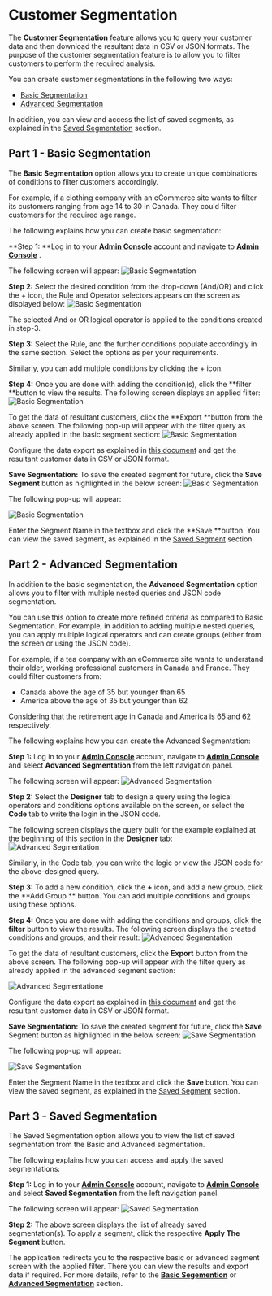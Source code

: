 Customer Segmentation
=====

The **Customer Segmentation** feature allows you to query your customer data and then download the resultant data in CSV or JSON formats. The purpose of the customer segmentation feature is to allow you to filter customers to perform the required analysis.

You can create customer segmentations in the following two ways:

- [Basic Segmentation](#partbasicsegmentation0)
- [Advanced Segmentation](#partadvancedsegmentation1)

In addition, you can view and access the list of saved segments, as explained in the [Saved Segmentation](#partsavedsegmentation2) section.

## Part 1 - Basic Segmentation

The **Basic Segmentation** option allows you to create unique combinations of conditions to filter customers accordingly. 

For example, if a clothing company with an eCommerce site wants to filter its customers ranging from age 14 to 30 in Canada. They could filter customers for the required age range. 

The following explains how you can create basic segmentation:
 
**Step 1: **Log in to your  [**Admin Console**](https://adminconsole.loginradius.com/) account and navigate to  [**Admin Console**](https://adminconsole.loginradius.com/) .
 
The following screen will appear:
![Basic Segmentation](https:/https://apidocs.lrcontent.com/images/cs1_77135e83bc31ef9d34.71210962.png "Basic Segmentation")
 
**Step 2:** Select the desired condition from the drop-down (And/OR) and click the + icon, the  Rule and Operator selectors appears on the screen as displayed below:
 ![Basic Segmentation](https:/https://apidocs.lrcontent.com/images/cs2_203755e83bd7d747291.81867924.png "Basic Segmentation")

 
The selected And or OR logical operator is applied to the conditions created in step-3.
 
**Step 3:** Select the Rule, and the further conditions populate accordingly in the same section. Select the options as per your requirements.
 
Similarly, you can add multiple conditions by clicking the + icon. 
 
**Step 4:** Once you are done with adding the condition(s), click the **filter **button to view the results. The following screen displays an applied filter:
![Basic Segmentation](https:/https://apidocs.lrcontent.com/images/cs3_6145e83bded728ca5.96673781.png "Basic Segmentation") 

 
To get the data of resultant customers, click the **Export **button from the above screen. The following pop-up will appear with the filter query as already applied in the basic segment section:
 ![Basic Segmentation](https:/https://apidocs.lrcontent.com/images/cs4_323405e83be14c57287.05187228.png "Basic Segmentation")
 
Configure the data export as explained in [this document](/authentication/concepts/customer-data-export/) and get the resultant customer data in CSV or JSON format.
 
**Save Segmentation:** To save the created segment for future, click the **Save Segment** button as highlighted in the below screen:
![Basic Segmentation](https:/https://apidocs.lrcontent.com/images/cs5_203935e83be9f963c13.42803577.png "Basic Segmentation")


The following pop-up will appear:

![Basic Segmentation](https:/https://apidocs.lrcontent.com/images/cs6_178515e83becb3b4792.73483270.png "Basic Segmentation")


Enter the Segment Name in the textbox and click the **Save **button. You can view the saved segment, as explained in the [Saved Segment](/authentication/concepts/customer-segmentation/#savedsegmentation2) section.


## Part 2 - Advanced Segmentation

In addition to the basic segmentation, the **Advanced Segmentation** option allows you to filter with multiple nested queries and JSON code segmentation.

You can use this option to create more refined criteria as compared to Basic Segmentation. For example, in addition to adding multiple nested queries, you can apply multiple logical operators and can create groups (either from the screen or using the JSON code).

For example, if a tea company with an eCommerce site wants to understand their older, working professional customers in Canada and France. They could filter customers from:

- Canada above the age of 35 but younger than 65
- America above the age of 35 but younger than 62 

Considering that the retirement age in Canada and America is 65 and 62 respectively.

The following explains how you can create the Advanced Segmentation:

**Step 1:** Log in to your  [**Admin Console**](https://adminconsole.loginradius.com/) account, navigate to [**Admin Console**](https://adminconsole.loginradius.com/)  and select **Advanced Segmentation** from the left navigation panel.

The following screen will appear:
![Advanced Segmentation](https:/https://apidocs.lrcontent.com/images/cs7_145945e83bfccddadb6.98693500.png "Advanced Segmentation")

**Step 2:** Select the **Designer** tab to design a query using the logical operators and conditions options available on the screen, or select the **Code** tab to write the login in the JSON code.

The following screen displays the query built for the example explained at the beginning of this section in the **Designer** tab:
![Advanced Segmentation](https:/https://apidocs.lrcontent.com/images/cs8_255125e83c0125908e8.78841762.png "Advanced Segmentation")

Similarly, in the Code tab, you can write the logic or view the JSON code for the above-designed query.

**Step 3:** To add a new condition, click the **+** icon, and add a new group, click the **Add Group ** button. You can add multiple conditions and groups using these options.

**Step 4:** Once you are done with adding the conditions and groups, click the **filter** button to view the results. The following screen displays the created conditions and groups, and their result:
 ![Advanced Segmentation](https:/https://apidocs.lrcontent.com/images/cs9_19115e83c06f1506d1.67306506.png "Advanced Segmentation")

 
To get the data of resultant customers, click the **Export** button from the above screen. The following pop-up will appear with the filter query as already applied in the advanced segment section:

![Advanced Segmentatione](https:/https://apidocs.lrcontent.com/images/cs10_238655e83c0833d74e2.82111239.png "Advanced Segmentation")

Configure the data export as explained in [this document](/authentication/concepts/customer-data-export/) and get the resultant customer data in CSV or JSON format.
 
**Save Segmentation:**  To save the created segment for future, click the **Save** Segment button as highlighted in the below screen:
![Save Segmentation](https:/https://apidocs.lrcontent.com/images/cs11_212695e83c1d0a52ee8.96979382.png "Save Segmentation")

The following pop-up will appear:

![Save Segmentation](https:/https://apidocs.lrcontent.com/images/cs12_71775e83c23492daa3.37595614.png "Save Segmentation")

Enter the Segment Name in the textbox and click the **Save** button. You can view the saved segment, as explained in the [Saved Segment](/authentication/concepts/customer-segmentation/#savedsegmentation2) section.

## Part 3 - Saved Segmentation

The Saved Segmentation option allows you to view the list of saved segmentation from the Basic and Advanced segmentation.

The following explains how you can access and apply the saved segmentations:

**Step 1:** Log in to your  [**Admin Console**](https://adminconsole.loginradius.com/) account, navigate to  [**Admin Console**](https://adminconsole.loginradius.com/)  and select **Saved Segmentation** from the left navigation panel.

The following screen will appear:
![Saved Segmentation](https:/https://apidocs.lrcontent.com/images/cs13_209385e83c2ad1bf189.39513211.png "Saved Segmentation")


**Step 2:** The above screen displays the list of already saved segmentation(s). To apply a segment, click the respective **Apply The Segment** button. 

The application redirects you to the respective basic or advanced segment screen with the applied filter. There you can view the results and export data if required. For more details, refer to the [**Basic Segemention**](#partbasicsegmentation0) or [**Advanced Segmentation**](#partsavedsegmentation2) section.


